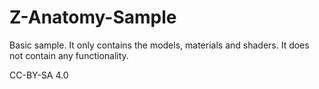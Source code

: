 # Z-Anatomy-Sample
Basic sample. It only contains the models, materials and shaders. It does not contain any functionality.

CC-BY-SA 4.0
